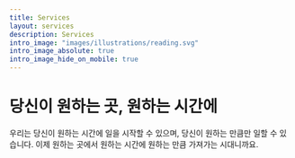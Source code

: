 ```yaml
---
title: Services
layout: services
description: Services
intro_image: "images/illustrations/reading.svg"
intro_image_absolute: true
intro_image_hide_on_mobile: true
---
```


# 당신이 원하는 곳, 원하는 시간에

우리는 당신이 원하는 시간에 일을 시작할 수 있으며, 당신이 원하는 만큼만 일할 수 있습니다. 이제 원하는 곳에서 원하는 시간에 원하는 만큼 가져가는 시대니까요.
